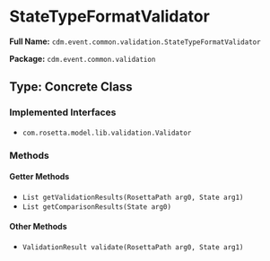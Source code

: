 # StateTypeFormatValidator

**Full Name:** `cdm.event.common.validation.StateTypeFormatValidator`

**Package:** `cdm.event.common.validation`

## Type: Concrete Class

### Implemented Interfaces

- `com.rosetta.model.lib.validation.Validator`

### Methods

#### Getter Methods

- `List getValidationResults(RosettaPath arg0, State arg1)`
- `List getComparisonResults(State arg0)`

#### Other Methods

- `ValidationResult validate(RosettaPath arg0, State arg1)`

